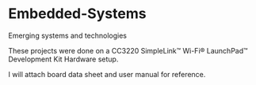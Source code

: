 # Embedded-Systems
Emerging systems and technologies 

These projects were done on a CC3220 SimpleLink™ Wi-Fi® LaunchPad™ Development Kit Hardware setup. 

I will attach board data sheet and user manual for reference. 
